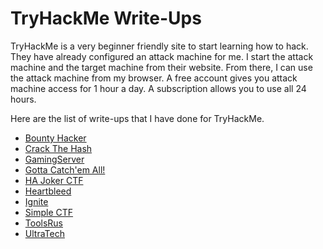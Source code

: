 # TryHackMe Write-Ups

TryHackMe is a very beginner friendly site to start learning how to hack. They have already configured an attack machine for me. I start the attack machine and the target machine from their website. From there, I can use the attack machine from my browser. A free account gives you attack machine access for 1 hour a day. A subscription allows you to use all 24 hours.

Here are the list of write-ups that I have done for TryHackMe.

- [Bounty Hacker](bounty_hacker.md)
- [Crack The Hash](crack_the_hash.md)
- [GamingServer](gaming_server.md)
- [Gotta Catch'em All!](gotta_catch_em_all.md)
- [HA Joker CTF](ha_joker_ctf.md)
- [Heartbleed](heartbleed.md)
- [Ignite](ignite.md)
- [Simple CTF](simple_ctf.md)
- [ToolsRus](tools_r_us.md)
- [UltraTech](ultra_tech.md)

